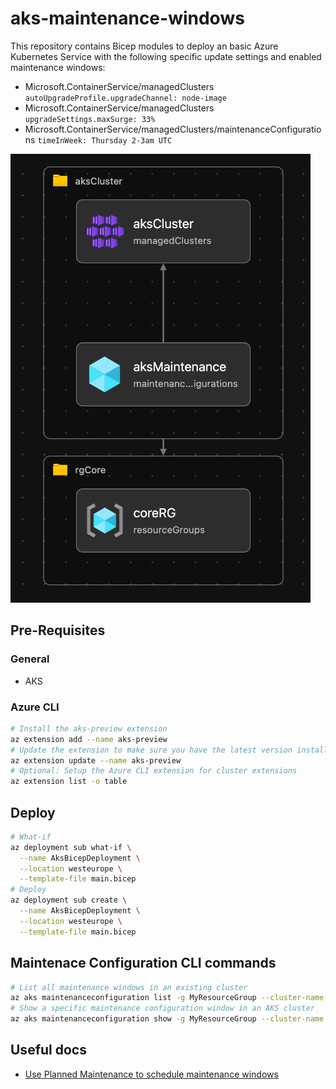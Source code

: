 # aks-maintenance-windows

This repository contains Bicep modules to deploy an basic Azure Kubernetes Service with the following specific update settings and enabled maintenance windows:

- Microsoft.ContainerService/managedClusters `autoUpgradeProfile.upgradeChannel: node-image`
- Microsoft.ContainerService/managedClusters `upgradeSettings.maxSurge: 33%`
- Microsoft.ContainerService/managedClusters/maintenanceConfigurations `timeInWeek: Thursday 2-3am UTC`

![visualize](docs/visualize.png)

## Pre-Requisites

### General

- AKS

### Azure CLI

```bash
# Install the aks-preview extension
az extension add --name aks-preview
# Update the extension to make sure you have the latest version installed
az extension update --name aks-preview
# Optional: Setup the Azure CLI extension for cluster extensions
az extension list -o table
```

## Deploy

```bash
# What-if
az deployment sub what-if \
  --name AksBicepDeployment \
  --location westeurope \
  --template-file main.bicep
# Deploy
az deployment sub create \
  --name AksBicepDeployment \
  --location westeurope \
  --template-file main.bicep
```

## Maintenace Configuration CLI commands

```bash
# List all maintenance windows in an existing cluster
az aks maintenanceconfiguration list -g MyResourceGroup --cluster-name myAKSCluster
# Show a specific maintenance configuration window in an AKS cluster
az aks maintenanceconfiguration show -g MyResourceGroup --cluster-name myAKSCluster --name myAKSMaintenanceConfiguration
```

## Useful docs

- [Use Planned Maintenance to schedule maintenance windows](https://docs.microsoft.com/en-us/azure/aks/planned-maintenance)
